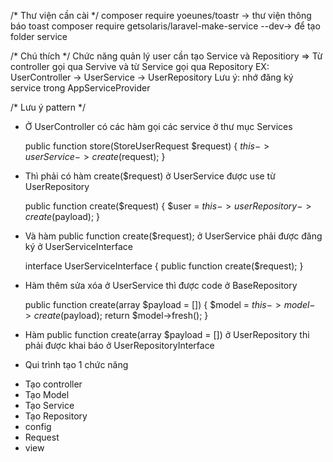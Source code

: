/* Thư viện cần cài */
composer require yoeunes/toastr -> thư viện thông báo toast
composer require getsolaris/laravel-make-service --dev-> để tạo folder service 


/* Chú thích */
Chức năng quản lý user cần tạo Service và Repositiory
=> Từ controller gọi qua Servive và từ Service gọi qua Repository
EX: UserController -> UserService -> UserRepository
Lưu ý: nhớ đăng ký service trong AppServiceProvider

/* Lưu ý pattern */

- Ở UserController có các hàm gọi các service ở thư mục Services

    public function store(StoreUserRequest $request)
    {
       $this->userService->create($request);
    }

- Thì phải có hàm create($request) ở UserService được use từ UserRepository

    public function create($request)
    {
        $user = $this->userRepository->create($payload);
    }

-  Và hàm public function create($request); ở UserService phải được đăng ký ở UserServiceInterface

    interface UserServiceInterface
    {
        public function create($request);
    }

- Hàm thêm sửa xóa ở UserService thì được code ở BaseRepository
    
    public function create(array $payload = [])
    {
        $model = $this->model->create($payload);
        return $model->fresh();
    }   

- Hàm public function create(array $payload = []) ở UserRepository thi phải được khai báo ở UserRepositoryInterface

- Qui trình tạo 1 chức năng
+ Tạo controller
+ Tạo Model
+ Tạo Service
+ Tạo Repository
+ config
+ Request
+ view